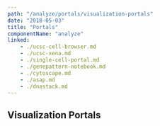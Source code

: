 ```yaml
---
path: "/analyze/portals/visualization-portals"
date: "2018-05-03"
title: "Portals"
componentName: "analyze"
linked:
    - ./ucsc-cell-browser.md
    - ./ucsc-xena.md
    - ./single-cell-portal.md
    - ./genepattern-notebook.md   
    - ./cytoscape.md
    - ./asap.md
    - ./dnastack.md
---
```


## Visualization Portals

